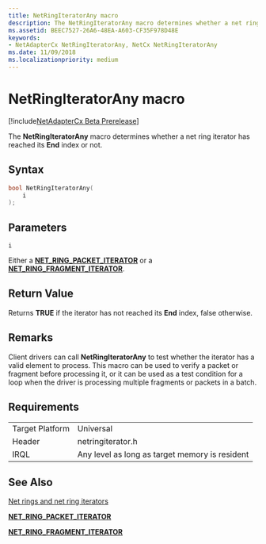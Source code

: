 ```yaml
---
title: NetRingIteratorAny macro
description: The NetRingIteratorAny macro determines whether a net ring iterator has reached its End index or not.
ms.assetid: BEEC7527-26A6-48EA-A603-CF35F978D48E
keywords:
- NetAdapterCx NetRingIteratorAny, NetCx NetRingIteratorAny
ms.date: 11/09/2018
ms.localizationpriority: medium
---
```


# NetRingIteratorAny macro

[!include[NetAdapterCx Beta Prerelease](../netcx-beta-prerelease.md)]

The **NetRingIteratorAny** macro determines whether a net ring iterator has reached its **End** index or not.

## Syntax

```cpp
bool NetRingIteratorAny(
    i
);
```

## Parameters

`i`

Either a [**NET_RING_PACKET_ITERATOR**](net-ring-packet-iterator.md) or a [**NET_RING_FRAGMENT_ITERATOR**](net-ring-fragment-iterator.md).

## Return Value

Returns **TRUE** if the iterator has not reached its **End** index, false otherwise.

## Remarks

Client drivers can call **NetRingIteratorAny** to test whether the iterator has a valid element to process. This macro can be used to verify a packet or fragment before processing it, or it can be used as a test condition for a loop when the driver is processing multiple fragments or packets in a batch.

## Requirements

|  |  |
| --- | --- |
| Target Platform | Universal |
| Header | netringiterator.h |
| IRQL | Any level as long as target memory is resident |

## See Also

[Net rings and net ring iterators](net-rings-and-net-ring-iterators.md)

[**NET_RING_PACKET_ITERATOR**](net-ring-packet-iterator.md)

[**NET_RING_FRAGMENT_ITERATOR**](net-ring-fragment-iterator.md)